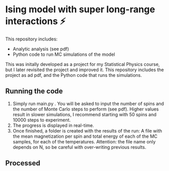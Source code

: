 # Ising model with super long-range interactions ⚡️
This repository includes:
-  Analytic analysis (see pdf)
-  Python code to run MC simulations of the model

This was initally developed as a project for my Statistical Physics course, but I later revisited the project and improved it. This repository includes the project as ad pdf, and the Python code that runs the simulations.

## Running the code
1. Simply run main.py . You will be asked to input the number of spins and the number of Monte Carlo steps to perform (see pdf). Higher values result in slower simulations, I recommend starting with 50 spins and 10000 steps to experiment.
2. The progress is displayed in real-time.
3. Once finished, a folder is created with the results of the run: A file with the mean magnetization per spin and total energy of each of the MC samples, for each of the temperatures. Attention: the file name only depends on N, so be careful with over-writing previous results.


## Processed 
